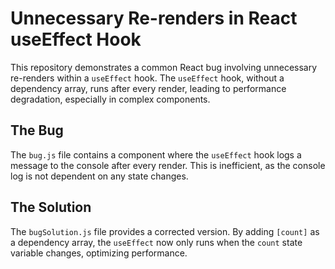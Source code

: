 # Unnecessary Re-renders in React useEffect Hook

This repository demonstrates a common React bug involving unnecessary re-renders within a `useEffect` hook.  The `useEffect` hook, without a dependency array, runs after every render, leading to performance degradation, especially in complex components.

## The Bug
The `bug.js` file contains a component where the `useEffect` hook logs a message to the console after every render. This is inefficient, as the console log is not dependent on any state changes. 

## The Solution
The `bugSolution.js` file provides a corrected version. By adding `[count]` as a dependency array, the `useEffect` now only runs when the `count` state variable changes, optimizing performance.